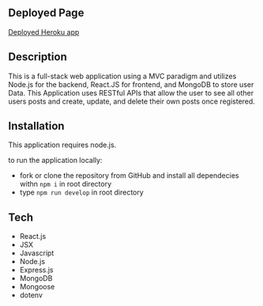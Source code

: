 ## Deployed Page
[Deployed Heroku app](https://chirp.herokuapp.com/)

## Description 
This is a full-stack web application using a MVC paradigm and utilizes Node.js for the backend, React.JS for frontend, and MongoDB to store user Data. This Application uses RESTful APIs that allow the user to see all other users posts and create, update, and delete their own posts once registered.

## Installation 
This application requires node.js.

to run the application locally:
* fork or clone the repository from GitHub and install all dependecies withn `npm i` in root directory
* type `npm run develop` in root directory

## Tech
* React.js
* JSX
* Javascript
* Node.js
* Express.js
* MongoDB
* Mongoose
* dotenv

